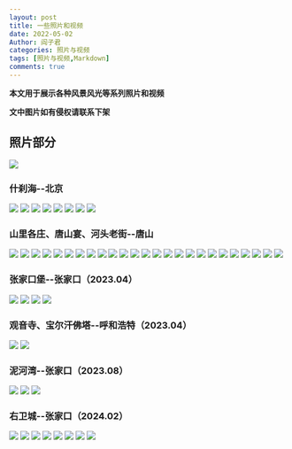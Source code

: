 ```yaml
---
layout: post
title: 一些照片和视频
date: 2022-05-02
Author: 阎子君
categories: 照片与视频
tags: [照片与视频,Markdown]
comments: true
---
```


**本文用于展示各种风景风光等系列照片和视频**

**文中图片如有侵权请联系下架**

## 照片部分

<img src="/images/China-Number-1.png"/>

### 什刹海--北京

<img src="/images/Pictures/1.jpeg"/>

<img src="/images/Pictures/2.jpeg"/>

<img src="/images/Pictures/3.jpeg"/>

<img src="/images/Pictures/4.jpeg"/>

<img src="/images/Pictures/5.jpeg"/>

<img src="/images/Pictures/6.jpeg"/>

<img src="/images/Pictures/7.jpeg"/>

<img src="/images/Pictures/8.jpeg"/>

### 山里各庄、唐山宴、河头老街--唐山

<img src="/images/Pictures/23.PNG"/>

<img src="/images/Pictures/21.PNG"/>

<img src="/images/Pictures/13.PNG"/>

<img src="/images/Pictures/28.PNG"/>

<img src="/images/Pictures/15.PNG"/>

<img src="/images/Pictures/16.PNG"/>

<img src="/images/Pictures/20.PNG"/>

<img src="/images/Pictures/22.PNG"/>

<img src="/images/Pictures/9.PNG"/>

<img src="/images/Pictures/10.PNG"/>

<img src="/images/Pictures/11.PNG"/>

<img src="/images/Pictures/12.PNG"/>

<img src="/images/Pictures/14.PNG"/>

<img src="/images/Pictures/24.PNG"/>

<img src="/images/Pictures/25.PNG"/>

<img src="/images/Pictures/26.PNG"/>

<img src="/images/Pictures/27.PNG"/>

<img src="/images/Pictures/17.PNG"/>

<img src="/images/Pictures/18.PNG"/>

<img src="/images/Pictures/19.PNG"/>

<img src="/images/Pictures/ts1.PNG"/>

<img src="/images/Pictures/ts2.PNG"/>

<img src="/images/Pictures/ts3.PNG"/>

<img src="/images/Pictures/ts4.PNG"/>

<img src="/images/Pictures/ts5.PNG"/>

### 张家口堡--张家口（2023.04）

<img src="/images/Pictures/zjk1.JPG"/>

<img src="/images/Pictures/zjk2.JPG"/>

<img src="/images/Pictures/zjk3.JPG"/>

<img src="/images/Pictures/zjk4.JPG"/>

### 观音寺、宝尔汗佛塔--呼和浩特（2023.04）

<img src="/images/Pictures/gys.JPG"/>

<img src="/images/Pictures/behft.JPG"/>

### 泥河湾--张家口（2023.08）

<img src="/images/Pictures/nhw1.JPG"/>

<img src="/images/Pictures/nhw2.JPG"/>

<img src="/images/Pictures/nhw3.JPG"/>

### 右卫城--张家口（2024.02）

<img src="/images/Pictures/ywc1.PNG"/>

<img src="/images/Pictures/ywc2.PNG"/>

<img src="/images/Pictures/ywc3.PNG"/>

<img src="/images/Pictures/ywc4.PNG"/>

<img src="/images/Pictures/ywc5.PNG"/>

<img src="/images/Pictures/ywc6.PNG"/>

<img src="/images/Pictures/ywc7.PNG"/>

<img src="/images/Pictures/ywc8.PNG"/>
